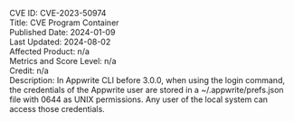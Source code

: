 CVE ID: CVE-2023-50974  
Title: CVE Program Container  
Published Date: 2024-01-09  
Last Updated: 2024-08-02  
Affected Product: n/a  
Metrics and Score Level: n/a  
Credit: n/a  
Description: In Appwrite CLI before 3.0.0, when using the login command, the credentials of the Appwrite user are stored in a ~/.appwrite/prefs.json file with 0644 as UNIX permissions. Any user of the local system can access those credentials.